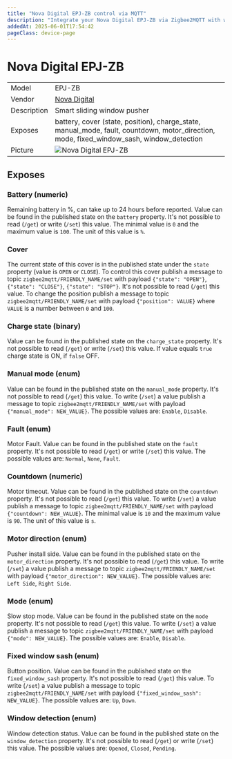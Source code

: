 ```yaml
---
title: "Nova Digital EPJ-ZB control via MQTT"
description: "Integrate your Nova Digital EPJ-ZB via Zigbee2MQTT with whatever smart home infrastructure you are using without the vendor's bridge or gateway."
addedAt: 2025-06-01T17:54:42
pageClass: device-page
---
```


<!-- !!!! -->
<!-- ATTENTION: This file is auto-generated through docgen! -->
<!-- You can only edit the "Notes"-Section between the two comment lines "Notes BEGIN" and "Notes END". -->
<!-- Do not use h1 or h2 heading within "## Notes"-Section. -->
<!-- !!!! -->

# Nova Digital EPJ-ZB

|     |     |
|-----|-----|
| Model | EPJ-ZB  |
| Vendor  | [Nova Digital](/supported-devices/#v=Nova%20Digital)  |
| Description | Smart sliding window pusher |
| Exposes | battery, cover (state, position), charge_state, manual_mode, fault, countdown, motor_direction, mode, fixed_window_sash, window_detection |
| Picture | ![Nova Digital EPJ-ZB](https://www.zigbee2mqtt.io/images/devices/EPJ-ZB.png) |


<!-- Notes BEGIN: You can edit here. Add "## Notes" headline if not already present. -->


<!-- Notes END: Do not edit below this line -->




## Exposes

### Battery (numeric)
Remaining battery in %, can take up to 24 hours before reported.
Value can be found in the published state on the `battery` property.
It's not possible to read (`/get`) or write (`/set`) this value.
The minimal value is `0` and the maximum value is `100`.
The unit of this value is `%`.

### Cover 
The current state of this cover is in the published state under the `state` property (value is `OPEN` or `CLOSE`).
To control this cover publish a message to topic `zigbee2mqtt/FRIENDLY_NAME/set` with payload `{"state": "OPEN"}`, `{"state": "CLOSE"}`, `{"state": "STOP"}`.
It's not possible to read (`/get`) this value.
To change the position publish a message to topic `zigbee2mqtt/FRIENDLY_NAME/set` with payload `{"position": VALUE}` where `VALUE` is a number between `0` and `100`.

### Charge state (binary)
Value can be found in the published state on the `charge_state` property.
It's not possible to read (`/get`) or write (`/set`) this value.
If value equals `true` charge state is ON, if `false` OFF.

### Manual mode (enum)
Value can be found in the published state on the `manual_mode` property.
It's not possible to read (`/get`) this value.
To write (`/set`) a value publish a message to topic `zigbee2mqtt/FRIENDLY_NAME/set` with payload `{"manual_mode": NEW_VALUE}`.
The possible values are: `Enable`, `Disable`.

### Fault (enum)
Motor Fault.
Value can be found in the published state on the `fault` property.
It's not possible to read (`/get`) or write (`/set`) this value.
The possible values are: `Normal`, `None`, `Fault`.

### Countdown (numeric)
Motor timeout.
Value can be found in the published state on the `countdown` property.
It's not possible to read (`/get`) this value.
To write (`/set`) a value publish a message to topic `zigbee2mqtt/FRIENDLY_NAME/set` with payload `{"countdown": NEW_VALUE}`.
The minimal value is `10` and the maximum value is `90`.
The unit of this value is `s`.

### Motor direction (enum)
Pusher install side.
Value can be found in the published state on the `motor_direction` property.
It's not possible to read (`/get`) this value.
To write (`/set`) a value publish a message to topic `zigbee2mqtt/FRIENDLY_NAME/set` with payload `{"motor_direction": NEW_VALUE}`.
The possible values are: `Left Side`, `Right Side`.

### Mode (enum)
Slow stop mode.
Value can be found in the published state on the `mode` property.
It's not possible to read (`/get`) this value.
To write (`/set`) a value publish a message to topic `zigbee2mqtt/FRIENDLY_NAME/set` with payload `{"mode": NEW_VALUE}`.
The possible values are: `Enable`, `Disable`.

### Fixed window sash (enum)
Button position.
Value can be found in the published state on the `fixed_window_sash` property.
It's not possible to read (`/get`) this value.
To write (`/set`) a value publish a message to topic `zigbee2mqtt/FRIENDLY_NAME/set` with payload `{"fixed_window_sash": NEW_VALUE}`.
The possible values are: `Up`, `Down`.

### Window detection (enum)
Window detection status.
Value can be found in the published state on the `window_detection` property.
It's not possible to read (`/get`) or write (`/set`) this value.
The possible values are: `Opened`, `Closed`, `Pending`.

